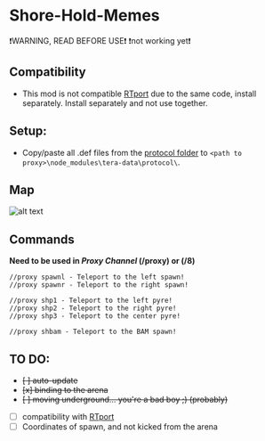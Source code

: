 # Shore-Hold-Memes
❗WARNING, READ BEFORE USE❗ 
❗not working yet❗

## Сompatibility
- This mod is not compatible [RTport](https://github.com/PinguinRei/RTPort) due to the same code, install separately. Install separately and not use together.

## Setup:
- Copy/paste all .def files from the [protocol folder](https://github.com/PinguinRei/Shore-Hold-Memes/tree/master/defs) to `<path to proxy>\node_modules\tera-data\protocol\`.

## Map
![alt text](https://raw.githubusercontent.com/PinguinRei/Shore-Hold-Memes/master/map/guide.jpg)

## Commands
**Need to be used in _Proxy Channel_ (/proxy) or (/8)**
```
//proxy spawnl - Teleport to the left spawn!
//proxy spawnr - Teleport to the right spawn!

//proxy shp1 - Teleport to the left pyre!
//proxy shp2 - Teleport to the right pyre!
//proxy shp3 - Teleport to the center pyre!

//proxy shbam - Teleport to the BAM spawn!
```

## TO DO:
- ~~[ ] auto-update~~
- ~~[x] binding to the arena~~
- ~~[ ] moving underground... you're a bad boy ;) (probably)~~
- [ ] compatibility with [RTport](https://github.com/PinguinRei/RTPort)
- [ ] Coordinates of spawn, and not kicked from the arena
